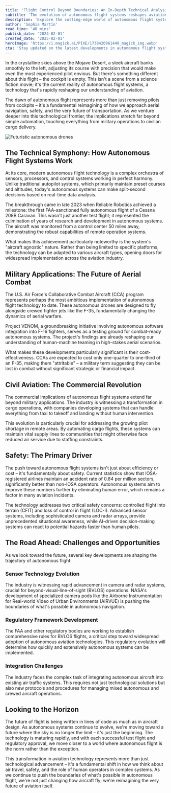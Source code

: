 ```yaml
---
title: 'Flight Control Beyond Boundaries: An In-Depth Technical Analysis of Autonomous Flight Systems'
subtitle: 'The evolution of autonomous flight systems reshapes aviation''s future'
description: 'Explore the cutting-edge world of autonomous flight systems as we delve into the technical innovations, military applications, and safety improvements reshaping modern aviation. From breakthrough achievements in civilian aircraft to revolutionary military programs, discover how AI-driven flight control is transforming the future of air travel.'
author: 'Sophia Martín'
read_time: '40 mins'
publish_date: '2024-02-01'
created_date: '2025-02-01'
heroImage: 'https://i.magick.ai/PIXE/1738420961449_magick_img.webp'
cta: 'Stay updated on the latest developments in autonomous flight systems and AI technology by following Magick.AI on LinkedIn. Join our growing community of tech enthusiasts and industry professionals! Connect with us at [Magick AI](https://www.linkedin.com/company/magick-ai)'
---
```


In the crystalline skies above the Mojave Desert, a sleek aircraft banks smoothly to the left, adjusting its course with precision that would make even the most experienced pilot envious. But there's something different about this flight – the cockpit is empty. This isn't a scene from a science fiction movie; it's the current reality of autonomous flight systems, a technology that's rapidly reshaping our understanding of aviation.

The dawn of autonomous flight represents more than just removing pilots from cockpits – it's a fundamental reimagining of how we approach aerial navigation, safety, and the very future of transportation. As we venture deeper into this technological frontier, the implications stretch far beyond simple automation, touching everything from military operations to civilian cargo delivery.

![Futuristic autonomous drones](https://i.magick.ai/PIXE/1738420961452_magick_img.webp)

## The Technical Symphony: How Autonomous Flight Systems Work

At its core, modern autonomous flight technology is a complex orchestra of sensors, processors, and control systems working in perfect harmony. Unlike traditional autopilot systems, which primarily maintain preset courses and altitudes, today's autonomous systems can make split-second decisions based on real-time data analysis.

The breakthrough came in late 2023 when Reliable Robotics achieved a milestone: the first FAA-sanctioned fully autonomous flight of a Cessna 208B Caravan. This wasn't just another test flight; it represented the culmination of years of research and development in autonomous systems. The aircraft was monitored from a control center 50 miles away, demonstrating the robust capabilities of remote operation systems.

What makes this achievement particularly noteworthy is the system's "aircraft agnostic" nature. Rather than being limited to specific platforms, the technology can be adapted to various aircraft types, opening doors for widespread implementation across the aviation industry.

## Military Applications: The Future of Aerial Combat

The U.S. Air Force's Collaborative Combat Aircraft (CCA) program represents perhaps the most ambitious implementation of autonomous flight technology to date. These autonomous drones are designed to fly alongside crewed fighter jets like the F-35, fundamentally changing the dynamics of aerial warfare.

Project VENOM, a groundbreaking initiative involving autonomous software integration into F-16 fighters, serves as a testing ground for combat-ready autonomous systems. The project's findings are already reshaping our understanding of human-machine teaming in high-stakes aerial scenarios.

What makes these developments particularly significant is their cost-effectiveness. CCAs are expected to cost only one-quarter to one-third of an F-35, making them "attritable" – a military term suggesting they can be lost in combat without significant strategic or financial impact.

## Civil Aviation: The Commercial Revolution

The commercial implications of autonomous flight systems extend far beyond military applications. The industry is witnessing a transformation in cargo operations, with companies developing systems that can handle everything from taxi to takeoff and landing without human intervention.

This evolution is particularly crucial for addressing the growing pilot shortage in remote areas. By automating cargo flights, these systems can maintain vital supply lines to communities that might otherwise face reduced air service due to staffing constraints.

## Safety: The Primary Driver

The push toward autonomous flight systems isn't just about efficiency or cost – it's fundamentally about safety. Current statistics show that IOSA-registered airlines maintain an accident rate of 0.84 per million sectors, significantly better than non-IOSA operators. Autonomous systems aim to improve these numbers further by eliminating human error, which remains a factor in many aviation incidents.

The technology addresses two critical safety concerns: controlled flight into terrain (CFIT) and loss of control in flight (LOC-I). Advanced sensor systems, including sophisticated camera and radar arrays, provide unprecedented situational awareness, while AI-driven decision-making systems can react to potential hazards faster than human pilots.

## The Road Ahead: Challenges and Opportunities

As we look toward the future, several key developments are shaping the trajectory of autonomous flight:

### Sensor Technology Evolution
The industry is witnessing rapid advancement in camera and radar systems, crucial for beyond-visual-line-of-sight (BVLOS) operations. NASA's development of specialized camera pods like the Airborne Instrumentation for Real-world Video of Urban Environments (AIRVUE) is pushing the boundaries of what's possible in autonomous navigation.

### Regulatory Framework Development
The FAA and other regulatory bodies are working to establish comprehensive rules for BVLOS flights, a critical step toward widespread adoption of autonomous aviation technologies. This regulatory evolution will determine how quickly and extensively autonomous systems can be implemented.

### Integration Challenges
The industry faces the complex task of integrating autonomous aircraft into existing air traffic systems. This requires not just technological solutions but also new protocols and procedures for managing mixed autonomous and crewed aircraft operations.

## Looking to the Horizon

The future of flight is being written in lines of code as much as in aircraft design. As autonomous systems continue to evolve, we're moving toward a future where the sky is no longer the limit – it's just the beginning. The technology is maturing rapidly, and with each successful test flight and regulatory approval, we move closer to a world where autonomous flight is the norm rather than the exception.

This transformation in aviation technology represents more than just technological advancement – it's a fundamental shift in how we think about air travel, safety, and the role of human operators in complex systems. As we continue to push the boundaries of what's possible in autonomous flight, we're not just changing how aircraft fly; we're reimagining the very future of aviation itself.